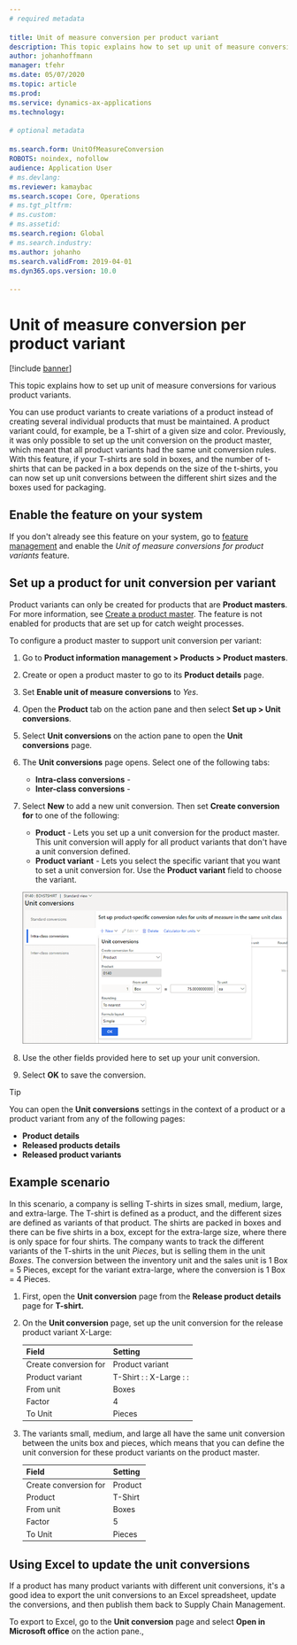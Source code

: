 ```yaml
---
# required metadata

title: Unit of measure conversion per product variant
description: This topic explains how to set up unit of measure conversions for product variants. It includes an example of the setup.
author: johanhoffmann
manager: tfehr
ms.date: 05/07/2020
ms.topic: article
ms.prod: 
ms.service: dynamics-ax-applications
ms.technology: 

# optional metadata

ms.search.form: UnitOfMeasureConversion
ROBOTS: noindex, nofollow
audience: Application User
# ms.devlang: 
ms.reviewer: kamaybac
ms.search.scope: Core, Operations
# ms.tgt_pltfrm: 
# ms.custom: 
# ms.assetid: 
ms.search.region: Global
# ms.search.industry: 
ms.author: johanho
ms.search.validFrom: 2019-04-01
ms.dyn365.ops.version: 10.0

---
```


# Unit of measure conversion per product variant

[!include [banner](../includes/banner.md)]

This topic explains how to set up unit of measure conversions for various product variants.

You can use product variants to create variations of a product instead of creating several individual products that must be maintained. A product variant could, for example, be a T-shirt of a given size and color. Previously, it was only possible to set up the unit conversion on the product master, which meant that all product variants had the same unit conversion rules. With this feature, if your T-shirts are sold in boxes, and the number of t-shirts that can be packed in a box depends on the size of the t-shirts, you can now set up unit conversions between the different shirt sizes and the boxes used for packaging.

## Enable the feature on your system

If you don't already see this feature on your system, go to [feature management](../../fin-ops-core/fin-ops/get-started/feature-management/feature-management-overview.md) and enable the *Unit of measure conversions for product variants* feature.

## Set up a product for unit conversion per variant

Product variants can only be created for products that are **Product masters**. For more information, see [Create a product master](tasks/create-product-master.md). The feature is not enabled for products that are set up for catch weight processes.

To configure a product master to support unit conversion per variant:

1. Go to **Product information management > Products > Product masters**.
1. Create or open a product master to go to its **Product details** page.
1. Set **Enable unit of measure conversions** to *Yes*.
1. Open the **Product** tab on the action pane and then select **Set up > Unit conversions**.
1. Select **Unit conversions** on the action pane to open the **Unit conversions** page.
1. The **Unit conversions** page opens. Select one of the following tabs:
    - **Intra-class conversions** - <!-- KFM what is this? Why would I pick this? -->
    - **Inter-class conversions** - <!-- KFM what is this? Why would I pick this? -->
1. Select **New** to add a new unit conversion. Then set **Create conversion for** to one of the following:
    - **Product** - Lets you set up a unit conversion for the product master. This unit conversion will apply for all product variants that don't have a unit conversion defined.
    - **Product variant** - Lets you select the specific variant that you want to set a unit conversion for. Use the **Product variant** field to choose the variant.

    ![Add a new unit conversion](media/uom-new-conversion.png "Add a new unit conversion")

1. Use the other fields provided here to set up your unit conversion. <!-- KFM: Is this sufficient? Do we have a topic we can link to for these details? -->
1. Select **OK** to save the conversion.

> [!TIP]
> You can open the **Unit conversions** settings in the context of a product or a product variant from any of the following pages:
> 
> - **Product details**
> - **Released products details**
> - **Released product variants**

## Example scenario

In this scenario, a company is selling T-shirts in sizes small, medium, large, and extra-large. The T-shirt is defined as a product, and the different sizes are defined as variants of that product. The shirts are packed in boxes and there can be five shirts in a box, except for the extra-large size, where there is only space for four shirts. The company wants to track the different variants of the T-shirts in the unit *Pieces*, but is selling them in the unit *Boxes*. The conversion between the inventory unit and the sales unit is 1 Box = 5 Pieces, except for the variant extra-large, where the conversion is 1 Box = 4 Pieces.

1. First, open the **Unit conversion** page from the **Release product details** page for **T-shirt.**

1. On the **Unit conversion** page, set up the unit conversion for the release product variant X-Large:

    | **Field**             | **Setting**             |
    |-----------------------|-------------------------|
    | Create conversion for | Product variant         |
    | Product variant       | T-Shirt : : X-Large : : |
    | From unit             | Boxes                   |
    | Factor                | 4                       |
    | To Unit               | Pieces                  |

1. The variants small, medium, and large all have the same unit conversion between the units box and pieces, which means that you can define the unit conversion for these product variants on the product master.

    | **Field**             | **Setting** |
    |-----------------------|-------------|
    | Create conversion for | Product     |
    | Product               | T-Shirt     |
    | From unit             | Boxes       |
    | Factor                | 5           |
    | To Unit               | Pieces      |

## Using Excel to update the unit conversions

If a product has many product variants with different unit conversions, it's a good idea to export the unit conversions to an Excel spreadsheet, update the conversions, and then publish them back to Supply Chain Management.

To export to Excel, go to the **Unit conversion** page and select **Open in Microsoft office** on the action pane.,
